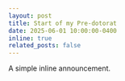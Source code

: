 ```yaml
---
layout: post
title: Start of my Pre-dotorat
date: 2025-06-01 10:00:00-0400
inline: true
related_posts: false
---
```


A simple inline announcement.
